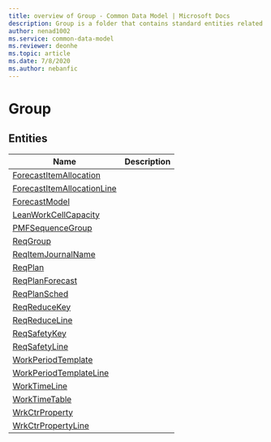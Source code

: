 ```yaml
---
title: overview of Group - Common Data Model | Microsoft Docs
description: Group is a folder that contains standard entities related to the Common Data Model.
author: nenad1002
ms.service: common-data-model
ms.reviewer: deonhe
ms.topic: article
ms.date: 7/8/2020
ms.author: nebanfic
---
```


# Group


## Entities

|Name|Description|
|---|---|
|[ForecastItemAllocation](ForecastItemAllocation.md)||
|[ForecastItemAllocationLine](ForecastItemAllocationLine.md)||
|[ForecastModel](ForecastModel.md)||
|[LeanWorkCellCapacity](LeanWorkCellCapacity.md)||
|[PMFSequenceGroup](PMFSequenceGroup.md)||
|[ReqGroup](ReqGroup.md)||
|[ReqItemJournalName](ReqItemJournalName.md)||
|[ReqPlan](ReqPlan.md)||
|[ReqPlanForecast](ReqPlanForecast.md)||
|[ReqPlanSched](ReqPlanSched.md)||
|[ReqReduceKey](ReqReduceKey.md)||
|[ReqReduceLine](ReqReduceLine.md)||
|[ReqSafetyKey](ReqSafetyKey.md)||
|[ReqSafetyLine](ReqSafetyLine.md)||
|[WorkPeriodTemplate](WorkPeriodTemplate.md)||
|[WorkPeriodTemplateLine](WorkPeriodTemplateLine.md)||
|[WorkTimeLine](WorkTimeLine.md)||
|[WorkTimeTable](WorkTimeTable.md)||
|[WrkCtrProperty](WrkCtrProperty.md)||
|[WrkCtrPropertyLine](WrkCtrPropertyLine.md)||
